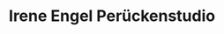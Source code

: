 ---
title: "Irene Engel Perückenstudio"
url: /friedberg-hessen/irene-engel-perueckenstudio/
shop: Friseur
---